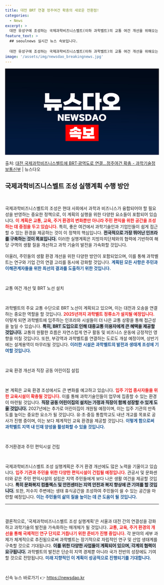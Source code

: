 ```yaml
---
title: 대전 BRT 연결 정주여건 확충의 새로운 전환점!
categories:
  - News
excerpt: >
  대전 유성구에 조성하는 국제과학비즈니스벨트(이하 과학벨트)의 교통 여건 개선을 위해오는 2025년까지 오송-…
feature_text: >
  ## seoulnews 실시간 뉴스 속보입니다.

  대전 유성구에 조성하는 국제과학비즈니스벨트(이하 과학벨트)의 교통 여건 개선을 위해오는 2025년까지 오송-…
image: '/assets/img/newsdao_breakingnews.jpg'
---
```


![뉴스다오 속보](/assets/img/newsdao_breakingnews.jpg)

<p>출처: <a href="https://newsdao.kr/2714" rel="dofollow">대전 국제과학비즈니스벨트에 BRT·광역도로 연결…정주여건 확충 - 과학기술정보통신부</a> | 뉴스다오</p>

<h2 data-ke-size="size26">국제과학비즈니스벨트 조성 실행계획 수행 방안</h2>

<p data-ke-size="size16">&nbsp;</p>

국제과학비즈니스벨트의 조성은 현대 사회에서 과학과 비즈니스가 융합되어야 할 필요성을 반영하는 중요한 정책으로, 이 계획의 실행을 위한 다양한 요소들이 포함되어 있습니다. <b><span style="color: #ee2323;">이 계획은 교통, 교육, 주거 환경의 변화뿐만 아니라 주민 편익을 위한 공간을 조성하는 데 중점을 두고 있습니다.</span></b> 특히, 좋은 여건에서 과학기술인과 기업인들이 쉽게 접근할 수 있는 환경을 제공하는 것이 이 정책의 핵심입니다. <b><span style="background-color: #21538527;">전국적으로 가장 뛰어난 인프라를 구축하는 것이 목표입니다.</span></b> 이러한 실행계획은 지방자치단체와의 협력에 기반하여 해당 구역의 생활 질을 개선하고 과학 기술의 발전을 가속화할 것입니다. <br><br> 아울러, 주민들의 생활 환경 개선을 위한 다양한 방안이 포함되었으며, 이를 통해 과학벨트는 연구와 기업 간의 연결 고리를 동시에 강화할 것입니다. <b><span style="color: #1a5490;">계획된 모든 사항은 주민과 이해관계자들을 위한 최선의 결과를 도출하기 위한 것입니다.</span></b>
  
<p data-ke-size="size16">&nbsp;</p>

교통 여건 개선 및 BRT 노선 설치

<p data-ke-size="size16">&nbsp;</p>

과학벨트의 주요 교통 수단으로 BRT 노선이 계획되고 있으며, 이는 대전과 오송을 연결하는 중요한 역할을 할 것입니다. <b><span style="color: #ee2323;">2025년까지 과학벨트 정류소가 설치될 예정입니다.</span></b> 이렇게 되면 과학벨트에 입주하는 인프라와 시설들이 더 나은 교통 상황을 통해 접근성을 높일 수 있습니다. <b><span style="background-color: #21538527;">특히, BRT 도입으로 인해 대중교통 이용자에게 큰 혜택을 제공할 것입니다.</span></b> 교통의 원활한 흐름은 자연스럽게 연구 활동 및 비즈니스 운동에 긍정적인 영향을 미칠 것입니다. 또한, 부강역과 과학벨트를 연결하는 도로도 개설 예정이며, 상반기에는 설계용역이 마무리될 것입니다. <b><span style="color: #1a5490;">이러한 시설은 과학벨트의 발전과 생태계 조성에 기여할 것입니다.</span></b>

<p data-ke-size="size16">&nbsp;</p>

교육 환경 개선과 직장 공동 어린이집 설립

<p data-ke-size="size16">&nbsp;</p>

본 계획은 교육 환경 조성에서도 큰 변화를 예고하고 있습니다. <b><span style="color: #ee2323;">입주 기업 종사자들을 위한 교육시설이 확충될 것입니다.</span></b> 이를 통해 과학기술인들이 업무에 집중할 수 있는 환경이 마련될 것입니다. <b><span style="background-color: #21538527;">직장 공동 어린이집의 설치는 가정과 직장이 함께 성장할 수 있게 도울 것입니다.</span></b> 2027년에는 추가로 어린이집이 개원될 예정이며, 이는 입주 기관의 만족도를 높이는 중요한 요소가 될 것입니다. 유·초·중등 통합학교도 내년 개교를 목표로 공사가 진행 중이며, 이는 보다 체계적인 교육 환경을 제공할 것입니다. <b><span style="color: #1a5490;">이렇게 함으로써 과학벨트 지역 내 인재 양성을 활성화할 수 있을 것입니다.</span></b>

<p data-ke-size="size16">&nbsp;</p>

주거환경과 주민 편익시설 건립

<p data-ke-size="size16">&nbsp;</p>

국제과학비즈니스벨트 조성 실행계획은 주거 환경 개선에도 많은 노력을 기울이고 있습니다. <b><span style="color: #ee2323;">입주 기관과 주민을 위한 다양한 편익시설이 건립될 예정입니다.</span></b> 관공서 및 문화센터와 같은 주민 편익시설의 설립은 지역 주민들에게 보다 나은 생활 여건을 제공할 것입니다. <b><span style="background-color: #21538527;">특히 문화복지 컴플렉스 및 안전센터는 지역 안전과 복지 향상에 큰 기여를 할 것입니다.</span></b> 또한, 저수지 주변에는 생태 휴식공간을 조성하여 주민들이 쉴 수 있는 공간을 마련할 예정입니다. <b><span style="color: #1a5490;">이는 주민들의 삶의 질을 높이는 데 큰 도움이 될 것입니다.</span></b>

<hr>

<p data-ke-size="size16">&nbsp;</p>

결론적으로, '국제과학비즈니스벨트 조성 실행계획'은 서울과 대전 간의 연결성을 강화하고 과학기술의 발전을 가속화하는 매개체가 될 것입니다. <b><span style="color: #ee2323;">교통, 교육, 주거 환경의 개선을 통해 국제적인 연구 단지로 거듭나기 위한 준비가 진행 중입니다.</span></b> 각 분야의 세부 과제가 체계적으로 추진됨으로써 과학벨트는 장기적으로 자립적인 연구 및 산업 생태계를 구축할 것으로 기대됩니다. <b><span style="background-color: #21538527;">이를 위한 다양한 사업들이 계획되어 있으며, 각계의 협력이 요구됩니다.</span></b> 과학벨트의 발전은 단순히 지역 경제뿐 아니라 국가 전반의 성장에도 기여할 것으로 전망됩니다. <b><span style="color: #1a5490;">미래 지향적인 이 계획이 성공적으로 진행되기를 기대합니다.</span></b>

<p data-ke-size="size16">&nbsp;</p> 

신속 뉴스 바로가기 👉 <a href="https://newsdao.kr" rel="dofollow">https://newsdao.kr</a>


